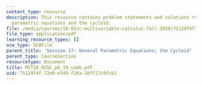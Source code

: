 ```yaml
---
content_type: resource
description: This resource contains problem statements and solutions related to general
  parametric equations and the cycloid.
file: /media/courses/18-02sc-multivariable-calculus-fall-2010/75129f4f72e0e349f26a10ff17c9fcb2_MIT18_02SC_pb_19_comb.pdf
file_type: application/pdf
learning_resource_types: []
ocw_type: OCWFile
parent_title: 'Session 17: General Parametric Equations; the Cycloid'
parent_type: CourseSection
resourcetype: Document
title: MIT18_02SC_pb_19_comb.pdf
uid: 75129f4f-72e0-e349-f26a-10ff17c9fcb2
---
```

